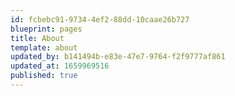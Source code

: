 ```yaml
---
id: fcbebc91-9734-4ef2-88dd-10caae26b727
blueprint: pages
title: About
template: about
updated_by: b141494b-e83e-47e7-9764-f2f9777af861
updated_at: 1659969516
published: true
---
```

